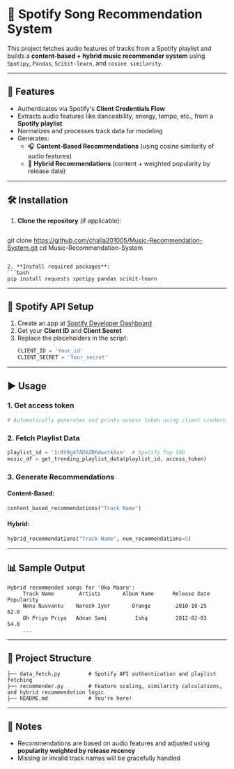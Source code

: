 # 🎵 Spotify Song Recommendation System

This project fetches audio features of tracks from a Spotify playlist and builds a **content-based + hybrid music recommender system** using `Spotipy`, `Pandas`, `Scikit-learn`, and `cosine similarity`.

---

## 📌 Features

- Authenticates via Spotify's **Client Credentials Flow**
- Extracts audio features like danceability, energy, tempo, etc., from a **Spotify playlist**
- Normalizes and processes track data for modeling
- Generates:
  - 🎧 **Content-Based Recommendations** (using cosine similarity of audio features)
  - 🔀 **Hybrid Recommendations** (content + weighted popularity by release date)

---

## 🛠️ Installation

1. **Clone the repository** (if applicable):
   ```bash
  git clone https://github.com/challa201005/Music-Recommendation-System.git
cd Music-Recommendation-System

   ```

2. **Install required packages**:
   ```bash
   pip install requests spotipy pandas scikit-learn
   ```

---

## 🔐 Spotify API Setup

1. Create an app at [Spotify Developer Dashboard](https://developer.spotify.com/dashboard/)
2. Get your **Client ID** and **Client Secret**
3. Replace the placeholders in the script:
   ```python
   CLIENT_ID = 'Your_id'
   CLIENT_SECRET = 'Your_secret'
   ```

---

## ▶️ Usage

### 1. **Get access token**
```python
# Automatically generates and prints access token using client credentials
```

### 2. **Fetch Playlist Data**
```python
playlist_id = '1r8V9g47ADGZD6dwxtkXun'  # Spotify Top 100
music_df = get_trending_playlist_data(playlist_id, access_token)
```

### 3. **Generate Recommendations**
#### Content-Based:
```python
content_based_recommendations("Track Name")
```
#### Hybrid:
```python
hybrid_recommendations("Track Name", num_recommendations=5)
```

---

## 📊 Sample Output

```text
Hybrid recommended songs for 'Oka Maaru':
     Track Name        Artists       Album Name      Release Date    Popularity
     Nenu Nuvvantu    Naresh Iyer       Orange        2010-10-25         62.0
     Oh Priya Priya   Adnan Sami         Ishq         2012-02-03         54.0
     ...
```

---

## 📂 Project Structure

```
├── data_fetch.py         # Spotify API authentication and playlist fetching
├── recommender.py        # Feature scaling, similarity calculations, and hybrid recommendation logic
├── README.md             # You're here!
```

---

## 📌 Notes

- Recommendations are based on audio features and adjusted using **popularity weighted by release recency**
- Missing or invalid track names will be gracefully handled
